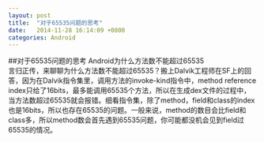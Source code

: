 ```yaml
---
layout: post
title:  "对于65535问题的思考"
date:   2014-11-28 16:14:09 +0800
categories: Android
---
```

##对于65535问题的思考
Android为什么方法数不能超过65535  
言归正传，来聊聊为什么方法数不能超过65535？搬上Dalvik工程师在SF上的回答，因为在Dalvik指令集里，调用方法的invoke-kind指令中，method reference index只给了16bits，最多能调用65535个方法，所以在生成dex文件的过程中，当方法数超过65535就会报错。细看指令集，除了method，field和class的index也是16bits，所以也存在65535的问题。一般来说，method的数目会比field和class多，所以method数会首先遇到65535问题，你可能都没机会见到field过65535的情况。
